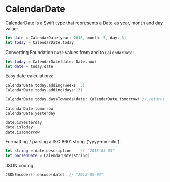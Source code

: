 # CalendarDate

CalendarDate is a Swift type that represents a Date as year, month and day value:

```swift
let date = CalendarDate(year: 2018, month: 5, day: 3)
let today = CalendarDate.today
```

Converting Foundation `Date` values from and to `CalendarDate`:

```swift
let today = CalendarDate(date: Date.now)
let date = today.date
```

Easy date calculations:

```swift
CalendarDate.today.adding(weeks: 3)
CalendarDate.today.adding(days: 3)

CalendarDate.today.daysTowards(date: CalendarDate.tomorrow) // returns 1

CalendarDate.tomorrow
CalendarDate.yesterday

date.isYesterday
date.isToday
date.isTomorrow
```

Formatting / parsing a ISO 8601 string ('yyyy-mm-dd'):

```swift
let string = date.description    // "2018-05-03"
let parsedDate = CalendarDate(string)
```

JSON coding:

```swift
JSONEncoder().encode(date)  // "2018-05-03"
```
